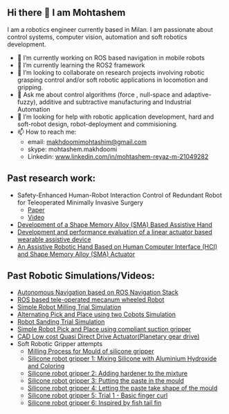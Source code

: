 ## Hi there 👋 I am Mohtashem

I am a robotics engineer currently based in Milan. I am passionate about control systems, computer vision, automation and soft robotics development.
* 🔭 I’m currently working on ROS based navigation in mobile robots
* 🌱 I’m currently learning the ROS2 framework
* 👯 I’m looking to collaborate on research projects involving robotic grasping control and/or soft robotic applications in locomotion and gripping.
* 💬 Ask me about control algorithms (force , null-space and adaptive-fuzzy), additive and subtractive manufacturing and Industrial Automation
* 🤔 I’m looking for help with robotic application development, hard and soft-robot design, robot-deployment and commisioning.
* 📫 How to reach me: 
  - email: makhdoomimohtashim@gmail.com
  - skype: mohtashem.makhdoomi
  - Linkedin: www.linkedin.com/in/mohtashem-reyaz-m-21049282
  
## Past research work:
* Safety-Enhanced Human-Robot Interaction Control of Redundant Robot for Teleoperated Minimally Invasive Surgery
  - [Paper](https://ieeexplore.ieee.org/abstract/document/8463148)
  - [Video](https://www.youtube.com/watch?v=xGYN2XAzz4M)
* [Development of a Shape Memory Alloy (SMA) Based Assistive Hand](https://www.scientific.net/AMR.1115.454)
* [Development and performance evaluation of a linear actuator based wearable assistive device](https://ieeexplore.ieee.org/abstract/document/7244548)
* [An Assistive Robotic Hand Based on Human Computer Interface (HCI) and Shape Memory Alloy (SMA) Actuator](https://link.springer.com/chapter/10.1007/978-981-10-1721-6_42)
  

## Past Robotic Simulations/Videos:
* [Autonomous Navigation based on ROS Navigation Stack](https://youtu.be/2gtXLR1g5Qc)
* [ROS based tele-operated mecanum wheeled Robot](https://youtu.be/QgckGUNHDlI)
* [Simple Robot Milling Trial Simulation](https://youtu.be/NwLiqTGAjg0)
* [Alternating Pick and Place using two Cobots Simulation](https://youtu.be/E2UJaHKcXM0)
* [Robot Sanding Trial Simulation](https://youtu.be/c1v4UBewbBM)
* [Simple Robot Pick and Place using compliant suction gripper](https://youtu.be/B50YrhFPcNk)
* [CAD Low cost Quasi Direct Drive Actuator(Planetary gear drive)](https://youtu.be/Ytiufhvt6QA)
* Soft Robotic Gripper attempts
  - [Milling Process for Mould of silicone gripper](https://youtu.be/paAQw4J9Du0)
  - [Silicone robot gripper 1: Mixing Silicone with Aluminium Hydroxide and Coloring](https://youtu.be/ouWJBxdiI-c)
  - [Silicone robot gripper 2: Adding hardener to the mixture](https://youtu.be/Mp9gw4YVtIo)
  - [Silicone robot gripper 3: Putting the paste in the mould](https://youtu.be/IRe6a5SADjo)
  - [Silicone robot gripper 4: Letting the paste take shape of the mould](https://youtu.be/N3PLGgWFnxQ)
  - [Silicone robot gripper 5: Trial 1 - Basic finger curl](https://youtu.be/5gK-b2B8W-4)
  - [Silicone robot gripper 6: Inspired by fish tail fin](https://youtu.be/wqCzlx_Ku9Q)
  


<!--
**Mohatashem/Mohatashem** is a ✨ _special_ ✨ repository because its `README.md` (this file) appears on your GitHub profile.

Here are some ideas to get you started:




- 
- 😄 Pronouns: ...
- ⚡ Fun fact: ...
-->
